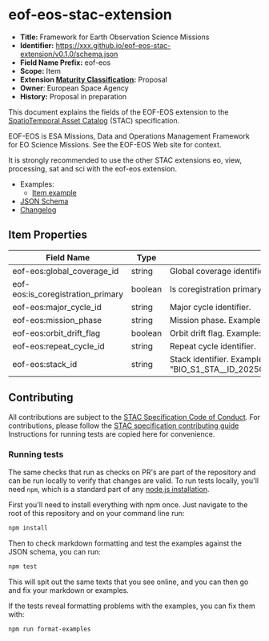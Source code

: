 # eof-eos-stac-extension

- **Title:** Framework for Earth Observation Science Missions
- **Identifier:** <https://xxx.github.io/eof-eos-stac-extension/v0.1.0/schema.json>
- **Field Name Prefix:** eof-eos
- **Scope:** Item
- **Extension [Maturity Classification](https://github.com/radiantearth/stac-spec/tree/master/extensions/README.md#extension-maturity):** Proposal
- **Owner**: European Space Agency
- **History:** Proposal in preparation

This document explains the fields of the EOF-EOS extension to the
[SpatioTemporal Asset Catalog](https://github.com/radiantearth/stac-spec) (STAC) specification.

EOF-EOS is ESA Missions, Data and Operations Management Framework for EO Science Missions.
See the EOF-EOS Web site for context.

It is strongly recommended to use the other STAC extensions eo, view, processing, sat and sci with the eof-eos extension.

- Examples:
  - [Item example](examples/item.json)
- [JSON Schema](json-schema/schema.json)
- [Changelog](./CHANGELOG.md)

## Item Properties



| Field Name               | Type                                                   | Description                      |
| ------------------------ | ------------------------------------------------------ | -------------------------------- |
| eof-eos:global_coverage_id       | string                                                  | Global coverage identifier.  |
| eof-eos:is_coregistration_primary     | boolean                                               | Is coregistration primary. Example: true.     |
| eof-eos:major_cycle_id       | string                                                 | Major cycle identifier.  |
| eof-eos:mission_phase       | string                                                 | Mission phase. Example: "COMMISSIONING". |
| eof-eos:orbit_drift_flag       | boolean                                                 | Orbit drift flag. Example: false.  |
| eof-eos:repeat_cycle_id       | string                                                 | Repeat cycle identifier.  |
| eof-eos:stack_id     | string                                                 | Stack identifier. Example "BIO_S1_STA__ID_20250606T094957_20250621T095020_C_G___M___S0276_W0562_A_01_DGMWJZ". |


## Contributing

All contributions are subject to the
[STAC Specification Code of Conduct](https://github.com/radiantearth/stac-spec/blob/master/CODE_OF_CONDUCT.md).
For contributions, please follow the
[STAC specification contributing guide](https://github.com/radiantearth/stac-spec/blob/master/CONTRIBUTING.md) Instructions
for running tests are copied here for convenience.

### Running tests

The same checks that run as checks on PR's are part of the repository and can be run locally to verify that changes are valid. 
To run tests locally, you'll need `npm`, which is a standard part of any [node.js installation](https://nodejs.org/en/download/).

First you'll need to install everything with npm once. Just navigate to the root of this repository and on 
your command line run:
```bash
npm install
```

Then to check markdown formatting and test the examples against the JSON schema, you can run:
```bash
npm test
```

This will spit out the same texts that you see online, and you can then go and fix your markdown or examples.

If the tests reveal formatting problems with the examples, you can fix them with:
```bash
npm run format-examples
```




